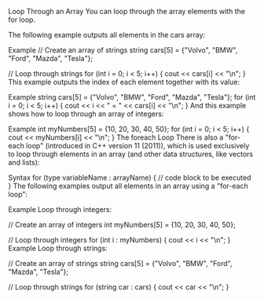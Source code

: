 Loop Through an Array
You can loop through the array elements with the for loop.

The following example outputs all elements in the cars array:

Example
// Create an array of strings
string cars[5] = {"Volvo", "BMW", "Ford", "Mazda", "Tesla"};

// Loop through strings
for (int i = 0; i < 5; i++) {
  cout << cars[i] << "\n";
}
This example outputs the index of each element together with its value:

Example
string cars[5] = {"Volvo", "BMW", "Ford", "Mazda", "Tesla"};
for (int i = 0; i < 5; i++) {
  cout << i << " = " << cars[i] << "\n";
}
And this example shows how to loop through an array of integers:

Example
int myNumbers[5] = {10, 20, 30, 40, 50};
for (int i = 0; i < 5; i++) {
  cout << myNumbers[i] << "\n";
}
The foreach Loop
There is also a "for-each loop" (introduced in C++ version 11 (2011)), which is used exclusively to loop through elements in an array (and other data structures, like vectors and lists):

Syntax
for (type variableName : arrayName) {
  // code block to be executed
}
The following examples output all elements in an array using a "for-each loop":

Example
Loop through integers:

// Create an array of integers
int myNumbers[5] = {10, 20, 30, 40, 50};

// Loop through integers
for (int i : myNumbers) {
  cout << i << "\n";
}
Example
Loop through strings:

// Create an array of strings
string cars[5] = {"Volvo", "BMW", "Ford", "Mazda", "Tesla"};

// Loop through strings
for (string car : cars) {
  cout << car << "\n";
}